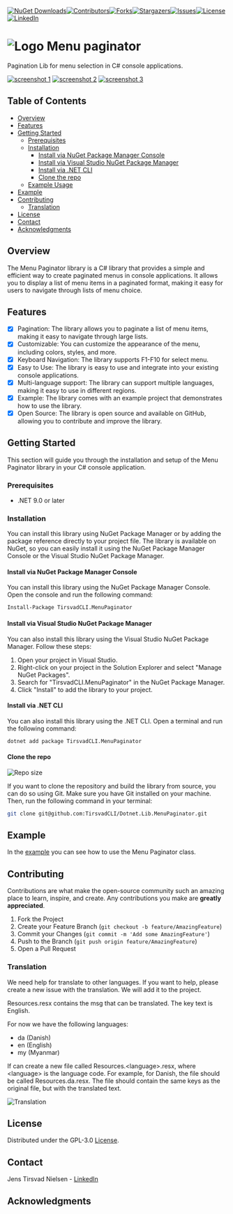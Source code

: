 [![NuGet Downloads][nuget-shield]][nuget-url][![Contributors][contributors-shield]][contributors-url][![Forks][forks-shield]][forks-url][![Stargazers][stars-shield]][stars-url][![Issues][issues-shield]][issues-url][![License][license-shield]][license-url][![LinkedIn][linkedin-shield]][linkedin-url]

# ![Logo][logo] Menu paginator

Pagination Lib for menu selection in C# console applications.

[![screenshot 1][screenshot1]][screenshot1-url]
[![screenshot 2][screenshot2]][screenshot2-url]
[![screenshot 3][screenshot3]][screenshot3-url]

## Table of Contents

- [Overview](#overview)
- [Features](#features)
- [Getting Started](#getting-started)
  - [Prerequisites](#prerequisites)
  - [Installation](#installation)
    - [Install via NuGet Package Manager Console](#install-via-nuget-package-manager-console)
    - [Install via Visual Studio NuGet Package Manager](#install-via-visual-studio-nuget-package-manager)
    - [Install via .NET CLI](#install-via-dotnet-cli)
    - [Clone the repo](#clone-the-repo)
  - [Example Usage](#example-usage)
- [Example](#example)
- [Contributing](#contributing)
    - [Translation](#translation)
- [License](#license)
- [Contact](#contact)
- [Acknowledgments](#acknowledgments)

## Overview

The Menu Paginator library is a C# library that provides a simple and efficient way to create paginated menus in console applications. It allows you to display a list of menu items in a paginated format, making it easy for users to navigate through lists of menu choice.
 
## Features
- [x] Pagination: The library allows you to paginate a list of menu items, making it easy to navigate through large lists.
- [x] Customizable: You can customize the appearance of the menu, including colors, styles, and more.
- [x] Keyboard Navigation: The library supports F1-F10 for select menu.
- [x] Easy to Use: The library is easy to use and integrate into your existing console applications.
- [x] Multi-language support: The library can support multiple languages, making it easy to use in different regions.
- [x] Example: The library comes with an example project that demonstrates how to use the library.
- [x] Open Source: The library is open source and available on GitHub, allowing you to contribute and improve the library.

## Getting Started

This section will guide you through the installation and setup of the Menu Paginator library in your C# console application.

### Prerequisites

- .NET 9.0 or later

### Installation

You can install this library using NuGet Package Manager or by adding the package reference directly to your project file. The library is available on NuGet, so you can easily install it using the NuGet Package Manager Console or the Visual Studio NuGet Package Manager.

#### Install via NuGet Package Manager Console

You can install this library using the NuGet Package Manager Console. Open the console and run the following command:
```bash
Install-Package TirsvadCLI.MenuPaginator
```

#### Install via Visual Studio NuGet Package Manager

You can also install this library using the Visual Studio NuGet Package Manager. Follow these steps:

1. Open your project in Visual Studio.
2. Right-click on your project in the Solution Explorer and select "Manage NuGet Packages".
3. Search for "TirsvadCLI.MenuPaginator" in the NuGet Package Manager.
4. Click "Install" to add the library to your project. 

#### Install via .NET CLI

You can also install this library using the .NET CLI. Open a terminal and run the following command:
```bash
dotnet add package TirsvadCLI.MenuPaginator
```

#### Clone the repo

![Repo size][repos-size-shield]

If you want to clone the repository and build the library from source, you can do so using Git. Make sure you have Git installed on your machine. Then, run the following command in your terminal:

```bash
git clone git@github.com:TirsvadCLI/Dotnet.Lib.MenuPaginator.git
```

## Example

In the [example][example] you can see how to use the Menu Paginator class.

## Contributing

Contributions are what make the open-source community such an amazing place to learn, inspire, and create. Any contributions you make are **greatly appreciated**.

1. Fork the Project
2. Create your Feature Branch (`git checkout -b feature/AmazingFeature`)
3. Commit your Changes (`git commit -m 'Add some AmazingFeature'`)
4. Push to the Branch (`git push origin feature/AmazingFeature`)
5. Open a Pull Request

### Translation

We need help for translate to other languages. If you want to help, please create a new issue with the translation. We will add it to the project.

Resources.resx contains the msg that can be translated. The key text is English.

For now we have the following languages:
- da (Danish)
- en (English)
- my (Myanmar)

If can create a new file called Resources.\<language\>.resx, where \<language\> is the language code. For example, for Danish, the file should be called Resources.da.resx. The file should contain the same keys as the original file, but with the translated text.

![Translation][translation]

## License

Distributed under the GPL-3.0 [License][license-url].

## Contact

Jens Tirsvad Nielsen - [LinkedIn][linkedin-url]

## Acknowledgments

<!-- MARKDOWN LINKS & IMAGES -->
[contributors-shield]: https://img.shields.io/github/contributors/TirsvadCLI/Dotnet.Lib.MenuPaginator?style=for-the-badge
[contributors-url]: https://github.com/TirsvadCLI/Dotnet.Lib.MenuPaginator/graphs/contributors
[forks-shield]: https://img.shields.io/github/forks/TirsvadCLI/Dotnet.Lib.MenuPaginator?style=for-the-badge
[forks-url]: https://github.com/TirsvadCLI/Dotnet.Lib.MenuPaginator/network/members
[stars-shield]: https://img.shields.io/github/stars/TirsvadCLI/Dotnet.Lib.MenuPaginator?style=for-the-badge
[stars-url]: https://github.com/TirsvadCLI/Dotnet.Lib.MenuPaginator/stargazers
[issues-shield]: https://img.shields.io/github/issues/TirsvadCLI/Dotnet.Lib.MenuPaginator?style=for-the-badge
[issues-url]: https://github.com/TirsvadCLI/Dotnet.Lib.MenuPaginator/issues
[license-shield]: https://img.shields.io/github/license/TirsvadCLI/Dotnet.Lib.MenuPaginator?style=for-the-badge
[license-url]: https://github.com/TirsvadCLI/Dotnet.Lib.MenuPaginator/blob/master/LICENSE
[linkedin-shield]: https://img.shields.io/badge/-LinkedIn-black.svg?style=for-the-badge&logo=linkedin&colorB=555
[linkedin-url]: https://www.linkedin.com/in/jens-tirsvad-nielsen-13b795b9/
[githubIssue-url]: https://github.com/TirsvadCLI/Dotnet.Lib.MenuPaginator/issues/
[repos-size-shield]: https://img.shields.io/github/repo-size/TirsvadCLI/Dotnet.Lib.MenuPaginator?style=for-the-badg

[nuget-shield]: https://img.shields.io/nuget/dt/TirsvadCLI.MenuPaginator?style=for-the-badge
[nuget-url]: https://www.nuget.org/packages/TirsvadCLI.MenuPaginator/

[logo]: https://raw.githubusercontent.com/TirsvadCLI/Dotnet.Lib.MenuPaginator/master/image/logo/32x32/logo.png

[screenshot1]: https://raw.githubusercontent.com/TirsvadCLI/Dotnet.Lib.MenuPaginator/master/image/small/Screenshot1.png
[screenshot1-url]: https://github.com/TirsvadCLI/Dotnet.Lib.MenuPaginator/blob/main/image/Screenshot1.png
[screenshot2]: https://raw.githubusercontent.com/TirsvadCLI/Dotnet.Lib.MenuPaginator/master/image/small/Screenshot2.png
[screenshot2-url]: https://github.com/TirsvadCLI/Dotnet.Lib.MenuPaginator/blob/main/image/Screenshot2.png
[screenshot3]: https://raw.githubusercontent.com/TirsvadCLI/Dotnet.Lib.MenuPaginator/master/image/small/Screenshot3.png
[screenshot3-url]: https://github.com/TirsvadCLI/Dotnet.Lib.MenuPaginator/blob/main/image/Screenshot3.png

[translation]: https://raw.githubusercontent.com/TirsvadCLI/Dotnet.Lib.MenuPaginator/master/image/Translation.png

[example]: https://raw.githubusercontent.com/TirsvadCLI/Dotnet.Lib.MenuPaginator/master/src/Example/Example.cs
[example-screenshot]: https://raw.githubusercontent.com/TirsvadCLI/Dotnet.Lib.MenuPaginator/master/src/image/Example.png
